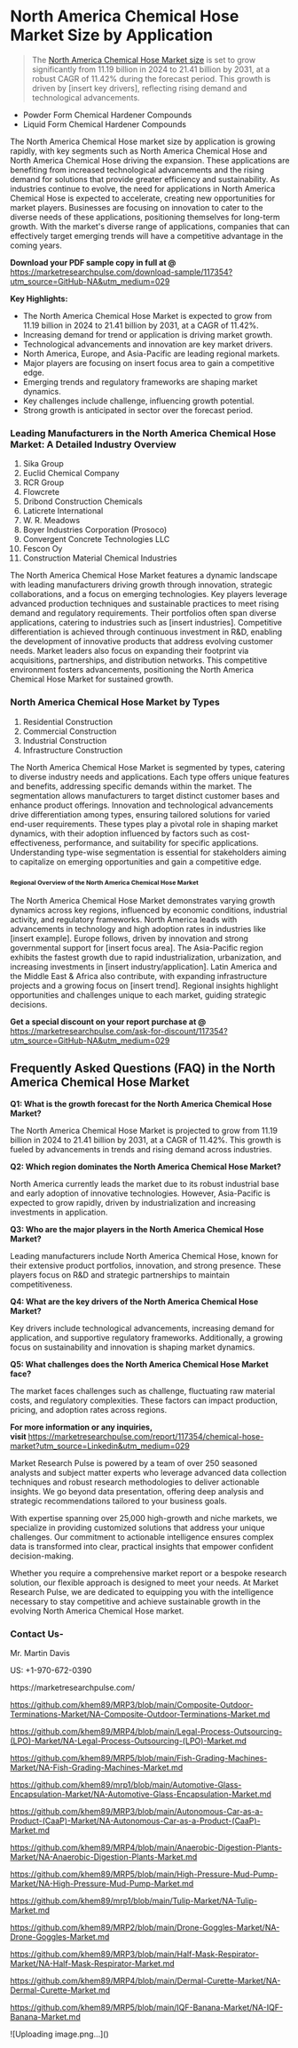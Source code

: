 <h1>North America Chemical Hose Market&nbsp;Size by Application</h1><blockquote><p>The <a href="https://marketresearchpulse.com/download-sample/117354?utm_source=GitHub-NA&amp;utm_medium=029">North America Chemical Hose Market size</a> is set to grow significantly from 11.19 billion in 2024 to 21.41 billion by 2031, at a robust CAGR of 11.42% during the forecast period. This growth is driven by [insert key drivers], reflecting rising demand and technological advancements.</p></blockquote><ul><li>Powder Form Chemical Hardener Compounds<li> Liquid Form Chemical Hardener Compounds</li></ul><p>The North America Chemical Hose market size by application is growing rapidly, with key segments such as North America Chemical Hose and North America Chemical Hose driving the expansion. These applications are benefiting from increased technological advancements and the rising demand for solutions that provide greater efficiency and sustainability. As industries continue to evolve, the need for applications in North America Chemical Hose is expected to accelerate, creating new opportunities for market players. Businesses are focusing on innovation to cater to the diverse needs of these applications, positioning themselves for long-term growth. With the market's diverse range of applications, companies that can effectively target emerging trends will have a competitive advantage in the coming years.</p><p><strong>Download your PDF sample copy in full at @ </strong><a href="https://marketresearchpulse.com/download-sample/117354?utm_source=GitHub-NA&amp;utm_medium=029">https://marketresearchpulse.com/download-sample/117354?utm_source=GitHub-NA&amp;utm_medium=029</a></p><p><strong>Key Highlights: </strong></p><ul><li>The North America Chemical Hose Market is expected to grow from 11.19 billion in 2024 to 21.41 billion by 2031, at a CAGR of 11.42%.</li><li>Increasing demand for trend or application is driving market growth.</li><li>Technological advancements and innovation are key market drivers.</li><li>North America, Europe, and Asia-Pacific are leading regional markets.</li><li>Major players are focusing on insert focus area to gain a competitive edge.</li><li>Emerging trends and regulatory frameworks are shaping market dynamics.</li><li>Key challenges include challenge, influencing growth potential.</li><li>Strong growth is anticipated in sector over the forecast period.</li></ul><h3>Leading Manufacturers in the North America Chemical Hose Market: A Detailed Industry Overview</h3><ol><li>Sika Group</li><li>Euclid Chemical Company</li><li>RCR Group</li><li>Flowcrete</li><li>Dribond Construction Chemicals</li><li>Laticrete International</li><li>W. R. Meadows</li><li>Boyer Industries Corporation (Prosoco)</li><li>Convergent Concrete Technologies LLC</li><li>Fescon Oy</li><li>Construction Material Chemical Industries</li></ol><div class="flex max-w-full flex-col flex-grow"><div class="min-h-8 text-message flex w-full flex-col items-end gap-2 whitespace-normal break-words [.text-message+&amp;]:mt-5" dir="auto" data-message-author-role="assistant" data-message-id="fd8432e4-4910-450d-b182-61b7bfb0a01f" data-message-model-slug="gpt-4o"><div class="flex w-full flex-col gap-1 empty:hidden first:pt-[3px]"><div class="markdown prose w-full break-words dark:prose-invert light"><p>The North America Chemical Hose Market features a dynamic landscape with leading manufacturers driving growth through innovation, strategic collaborations, and a focus on emerging technologies. Key players leverage advanced production techniques and sustainable practices to meet rising demand and regulatory requirements. Their portfolios often span diverse applications, catering to industries such as [insert industries]. Competitive differentiation is achieved through continuous investment in R&amp;D, enabling the development of innovative products that address evolving customer needs. Market leaders also focus on expanding their footprint via acquisitions, partnerships, and distribution networks. This competitive environment fosters advancements, positioning the North America Chemical Hose Market for sustained growth.</p></div></div></div></div><h3>North America Chemical Hose Market by Types</h3><ol><li>Residential Construction<li> Commercial Construction<li> Industrial Construction<li> Infrastructure Construction</li></ol><div class="flex max-w-full flex-col flex-grow"><div class="min-h-8 text-message flex w-full flex-col items-end gap-2 whitespace-normal break-words [.text-message+&amp;]:mt-5" dir="auto" data-message-author-role="assistant" data-message-id="084470be-0bb7-4664-bddf-5156b4f41249" data-message-model-slug="gpt-4o-mini"><div class="flex w-full flex-col gap-1 empty:hidden first:pt-[3px]"><div class="markdown prose w-full break-words dark:prose-invert light"><p>The North America Chemical Hose Market is segmented by types, catering to diverse industry needs and applications. Each type offers unique features and benefits, addressing specific demands within the market. The segmentation allows manufacturers to target distinct customer bases and enhance product offerings. Innovation and technological advancements drive differentiation among types, ensuring tailored solutions for varied end-user requirements. These types play a pivotal role in shaping market dynamics, with their adoption influenced by factors such as cost-effectiveness, performance, and suitability for specific applications. Understanding type-wise segmentation is essential for stakeholders aiming to capitalize on emerging opportunities and gain a competitive edge.</p></div></div></div></div><h3><span style="font-size: 11px;">Regional Overview of the North America Chemical Hose Market</span></h3><div class="flex max-w-full flex-col flex-grow"><div class="min-h-8 text-message flex w-full flex-col items-end gap-2 whitespace-normal break-words [.text-message+&amp;]:mt-5" dir="auto" data-message-author-role="assistant" data-message-id="e9038762-ce64-4e30-91c9-9bd413514231" data-message-model-slug="gpt-4o-mini"><div class="flex w-full flex-col gap-1 empty:hidden first:pt-[3px]"><div class="markdown prose w-full break-words dark:prose-invert light"><p>The North America Chemical Hose Market demonstrates varying growth dynamics across key regions, influenced by economic conditions, industrial activity, and regulatory frameworks. North America leads with advancements in technology and high adoption rates in industries like [insert example]. Europe follows, driven by innovation and strong governmental support for [insert focus area]. The Asia-Pacific region exhibits the fastest growth due to rapid industrialization, urbanization, and increasing investments in [insert industry/application]. Latin America and the Middle East &amp; Africa also contribute, with expanding infrastructure projects and a growing focus on [insert trend]. Regional insights highlight opportunities and challenges unique to each market, guiding strategic decisions.</p></div></div></div></div><p><strong>Get a special discount on your report purchase at @ </strong><a href="https://marketresearchpulse.com/ask-for-discount/117354?utm_source=GitHub-NA&amp;utm_medium=029">https://marketresearchpulse.com/ask-for-discount/117354?utm_source=GitHub-NA&amp;utm_medium=029</a></p><h2>Frequently Asked Questions (FAQ) in the North America Chemical Hose Market</h2><p><strong>Q1: What is the growth forecast for the North America Chemical Hose Market?</strong></p><p>The North America Chemical Hose Market is projected to grow from 11.19 billion in 2024 to 21.41 billion by 2031, at a CAGR of 11.42%. This growth is fueled by advancements in trends and rising demand across industries.</p><p><strong>Q2: Which region dominates the North America Chemical Hose Market?</strong></p><p>North America currently leads the market due to its robust industrial base and early adoption of innovative technologies. However, Asia-Pacific is expected to grow rapidly, driven by industrialization and increasing investments in application.</p><p><strong>Q3: Who are the major players in the North America Chemical Hose Market?</strong></p><p>Leading manufacturers include North America Chemical Hose, known for their extensive product portfolios, innovation, and strong presence. These players focus on R&amp;D and strategic partnerships to maintain competitiveness.</p><p><strong>Q4: What are the key drivers of the North America Chemical Hose Market?</strong></p><p>Key drivers include technological advancements, increasing demand for application, and supportive regulatory frameworks. Additionally, a growing focus on sustainability and innovation is shaping market dynamics.</p><p><strong>Q5: What challenges does the North America Chemical Hose Market face?</strong></p><p>The market faces challenges such as challenge, fluctuating raw material costs, and regulatory complexities. These factors can impact production, pricing, and adoption rates across regions.</p><p><strong>For more information or any inquiries, visit&nbsp;</strong><a href="https://marketresearchpulse.com/report/117354/chemical-hose-market?utm_source=Linkedin&utm_medium=029">https://marketresearchpulse.com/report/117354/chemical-hose-market?utm_source=Linkedin&utm_medium=029</a></p><p>Market Research Pulse is powered by a team of over 250 seasoned analysts and subject matter experts who leverage advanced data collection techniques and robust research methodologies to deliver actionable insights. We go beyond data presentation, offering deep analysis and strategic recommendations tailored to your business goals.</p><p>With expertise spanning over 25,000 high-growth and niche markets, we specialize in providing customized solutions that address your unique challenges. Our commitment to actionable intelligence ensures complex data is transformed into clear, practical insights that empower confident decision-making.</p><p>Whether you require a comprehensive market report or a bespoke research solution, our flexible approach is designed to meet your needs. At Market Research Pulse, we are dedicated to equipping you with the intelligence necessary to stay competitive and achieve sustainable growth in the evolving North America Chemical Hose market.</p><h3><strong>Contact Us-</strong></h3><p>Mr. Martin Davis</p><p>US: +1-970-672-0390</p><p>https://marketresearchpulse.com/</p><p><a href="https://github.com/khem89/MRP3/blob/main/Composite-Outdoor-Terminations-Market/NA-Composite-Outdoor-Terminations-Market.md">https://github.com/khem89/MRP3/blob/main/Composite-Outdoor-Terminations-Market/NA-Composite-Outdoor-Terminations-Market.md</a></p><p><a href="https://github.com/khem89/MRP4/blob/main/Legal-Process-Outsourcing-(LPO)-Market/NA-Legal-Process-Outsourcing-(LPO)-Market.md">https://github.com/khem89/MRP4/blob/main/Legal-Process-Outsourcing-(LPO)-Market/NA-Legal-Process-Outsourcing-(LPO)-Market.md</a></p><p><a href="https://github.com/khem89/MRP5/blob/main/Fish-Grading-Machines-Market/NA-Fish-Grading-Machines-Market.md">https://github.com/khem89/MRP5/blob/main/Fish-Grading-Machines-Market/NA-Fish-Grading-Machines-Market.md</a></p><p><a href="https://github.com/khem89/mrp1/blob/main/Automotive-Glass-Encapsulation-Market/NA-Automotive-Glass-Encapsulation-Market.md">https://github.com/khem89/mrp1/blob/main/Automotive-Glass-Encapsulation-Market/NA-Automotive-Glass-Encapsulation-Market.md</a></p><p><a href="https://github.com/khem89/MRP3/blob/main/Autonomous-Car-as-a-Product-(CaaP)-Market/NA-Autonomous-Car-as-a-Product-(CaaP)-Market.md">https://github.com/khem89/MRP3/blob/main/Autonomous-Car-as-a-Product-(CaaP)-Market/NA-Autonomous-Car-as-a-Product-(CaaP)-Market.md</a></p><p><a href="https://github.com/khem89/MRP4/blob/main/Anaerobic-Digestion-Plants-Market/NA-Anaerobic-Digestion-Plants-Market.md">https://github.com/khem89/MRP4/blob/main/Anaerobic-Digestion-Plants-Market/NA-Anaerobic-Digestion-Plants-Market.md</a></p><p><a href="https://github.com/khem89/MRP5/blob/main/High-Pressure-Mud-Pump-Market/NA-High-Pressure-Mud-Pump-Market.md">https://github.com/khem89/MRP5/blob/main/High-Pressure-Mud-Pump-Market/NA-High-Pressure-Mud-Pump-Market.md</a></p><p><a href="https://github.com/khem89/mrp1/blob/main/Tulip-Market/NA-Tulip-Market.md">https://github.com/khem89/mrp1/blob/main/Tulip-Market/NA-Tulip-Market.md</a></p><p><a href="https://github.com/khem89/MRP2/blob/main/Drone-Goggles-Market/NA-Drone-Goggles-Market.md">https://github.com/khem89/MRP2/blob/main/Drone-Goggles-Market/NA-Drone-Goggles-Market.md</a></p><p><a href="https://github.com/khem89/MRP3/blob/main/Half-Mask-Respirator-Market/NA-Half-Mask-Respirator-Market.md">https://github.com/khem89/MRP3/blob/main/Half-Mask-Respirator-Market/NA-Half-Mask-Respirator-Market.md</a></p><p><a href="https://github.com/khem89/MRP4/blob/main/Dermal-Curette-Market/NA-Dermal-Curette-Market.md">https://github.com/khem89/MRP4/blob/main/Dermal-Curette-Market/NA-Dermal-Curette-Market.md</a></p><p><a href="https://github.com/khem89/MRP5/blob/main/IQF-Banana-Market/NA-IQF-Banana-Market.md">https://github.com/khem89/MRP5/blob/main/IQF-Banana-Market/NA-IQF-Banana-Market.md</a></p>
![Uploading image.png…]()
